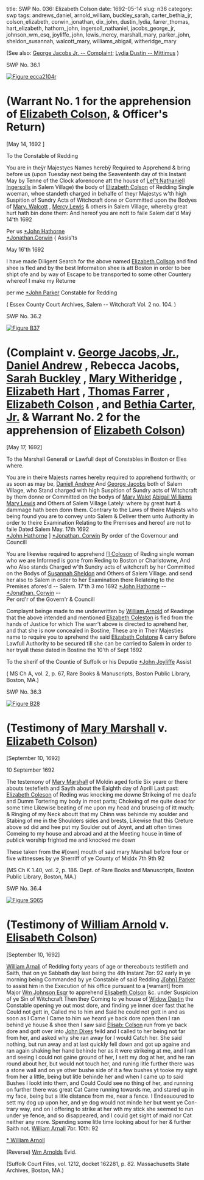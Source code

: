 title: SWP No. 036: Elizabeth Colson
date: 1692-05-14
slug: n36
category: swp
tags: andrews_daniel, arnold_william, buckley_sarah, carter_bethia_jr, colson_elizabeth, corwin_jonathan, dix_john, dustin_lydia, farrer_thomas, hart_elizabeth, hathorn_john, ingersoll_nathaniel, jacobs_george_jr, johnson_wm_esq, joyliffe_john, lewis_mercy, marshall_mary, parker_john, sheldon_susannah, walcott_mary, williams_abigail, witheridge_mary




(See also: [George Jacobs Jr. -- Complaint;](/n79.html#n79.1) [Lydia Dustin -- Mittimus](/n42.html#n42.2) )

<div markdown class="doc" id="n36.1">

<div class="doc_id">SWP No. 36.1</div>


<span markdown class="figure">[![Figure ecca2104r](archives/ecca/thumb/ecca2104r.jpg)](archives/ecca/large/ecca2104r.jpg)</span>

# (Warrant No. 1 for the apprehension of [Elizabeth Colson](/tag/colson_elizabeth.html), & Officer's Return)

[May 14, 1692 ]

To the Constable of Redding

You are in theÿr Majestyes Names herebÿ Required to Apprehend  & bring before us (upon Tuesday next being the Seavententh day of  this Instant May by Tenne of the Clock aforenoone att the house of  [Lef't Nathaniell Ingersolls](/tag/ingersoll_nathaniel.html) in Salem Village) the body of [Elizabeth Colson](/tag/colson_elizabeth.html) of Redding Single woeman, whoe standeth charged in behalfe of theyr Majestys w'th high Suspition of Sundry Acts of Witchcraft  done or Committed upon the Bodyes of [Mary. Walcott](/tag/walcott_mary.html) , [Mercy Lewis](/tag/lewis_mercy.html)  & others in Salem Village, whereby great hurt hath bin done them:  And hereof you are nott to faile
Salem  dat'd Maÿ 14'th 1692   

Per us  [*John Hathorne](/tag/hathorn_john.html)  
[*Jonathan.Corwin](/tag/corwin_jonathan.html) {  Assis'ts 

May 16'th 1692 

I have made Diligent Search for the above named [Elizabeth Collson](/tag/colson_elizabeth.html) and find shee is fled and by the best Information shee is att Boston in order to bee shipt ofe and by way of Escape to be transported to  some other Countery whereof I make my Returne

per me [*John Parker](/tag/parker_john.html) Constable for Redding 

( Essex County Court Archives, Salem -- Witchcraft Vol. 2 no. 104. )

</div>

<div markdown class="doc" id="n36.2">

<div class="doc_id">SWP No. 36.2</div>

<span markdown class="figure">[![Figure B37](archives/BPL/gifs/B37.gif)](archives/BPL/LARGE/B37.jpg)</span>

# (Complaint v. [George Jacobs, Jr.](/tag/jacobs_george_jr.html), [Daniel Andrew](/tag/andrews_daniel.html) , Rebecca Jacobs, [Sarah Buckley](/tag/buckley_sarah.html) , [Mary Witheridge](/tag/witheridge_mary.html) , [Elizabeth Hart](/tag/hart_elizabeth.html) , [Thomas Farrer](/tag/farrer_thomas.html) , [Elizabeth Colson](/tag/colson_elizabeth.html) , and [Bethia Carter, Jr.](/tag/carter_bethia_jr.html) & Warrant No. 2 for the apprehension of [Elizabeth Colson](/tag/colson_elizabeth.html))  

[May 17, 1692]

To the Marshall Generall or Lawfull dept of Constables in Boston or Eles where. 

You are in theire Majests names hereby required to apprehend forthwith; or as soon as may be, [Daniell Andrew](/tag/andrews_daniel.html) And [George Jacobs](/tag/jacobs_george_jr.html) both of Salem Village, who Stand charged with high Suspition of Sundry acts of Witchcraft by them donne or Committed on the bodys of [Mary Walot](/tag/walcott_mary.html) [Abigail Williams](/tag/williams_abigail.html) [Mary Lewis](/tag/lewis_mercy.html) and Others of Salem Village Lately: where by great hurt & dammage hath been donn them. Contrary to the Laws of theire Majests who being found you are to convey unto Salem & Deliver them unto Authority in order to theire Examination Relating to the Premises and hereof are not to faile
Dated Salem  May. 17th 1692  
[*John Hathorne](/tag/hathorn_john.html) ] 
 [*Jonathan. Corwin](/tag/corwin_jonathan.html
 ) 
By order of the Governour and Councill


You are likewise required to apprehend [[] Coloson](/tag/colson_elizabeth.html) of Reding single woman who we are Informed is gone from Reding to Boston  or Charlstowne, And who Also stands Charged w'th Sundry acts of witchcraft by her Committed on the Bodys of [Susannah Sheldon](/tag/sheldon_susannah.html) and Others of Salem Village. and send her also to Salem in order to her  Examination there Relateing to the Premises afores'd --
Salem.  17'th 3 mo 1692                  [*John Hathorne](/tag/hathorn_john.html) --  
                                         [*Jonathan. Corwin](/tag/corwin_jonathan.html) --   
                                         Per ord'r of the Govern'r & Councill 

Complaynt beinge made to me underwritten by [William Arnold](/tag/arnold_william.html) of Readinge that the above intended and mentioned [Elizabeth Coleston](/tag/colson_elizabeth.html) is fled from the hands of Justice for which The warr't above is  directed to aprehend her, and that she is now concealed in Bostine,  These are in Their Majesties name to require you to aprehend the  said [Elizabeth Colstone](/tag/colson_elizabeth.html) & carry Before Lawfull Authority to be  secured till she can be carried to Salem in order to her tryall these  dated in Bostine the 10'th of Sept 1692 

To the sherif of the Countie of Suffolk  or his Deputie
[*John Joyliffe](/tag/joyliffe_john.html)  Assist 

( MS Ch A, vol. 2, p. 67, Rare Books & Manuscripts, Boston Public Library, Boston, MA.)

</div>



<div markdown class="doc" id="n36.3">

<div class="doc_id">SWP No. 36.3</div>


<span markdown class="figure">[![Figure B28](archives/BPL/gifs/B28.gif)](archives/BPL/LARGE/B28.jpg)</span>

# (Testimony of [Mary Marshall](/tag/marshall_mary.html) v. [Elizabeth Colson](/tag/colson_elizabeth.html))

[September 10, 1692]

10 September 1692 

The testemony of [Mary Marshall](/tag/marshall_mary.html) of Moldin aged fortie Six yeare or there abouts testefieth and Sayth about the Eaighth day of Aprill Last past: [Elizabeth Coleson](/tag/colson_elizabeth.html) of Reding was knocking me downe Strikeing of me deafe and Dumm Tortering my body in most parts; Chokeing of me quite dead for some time Likewise beating of me upon my head and bruseing of itt much; & Ringing of my Neck aboutt that my Chinn was behinde my soulder and Stabing of me in the Shoulders sides and brests, Likewise that this Creture above sd did and hee put my Soulder out of Joynt, and att often times Comeing to my house and abroad and at the Meeting house in time of publick worship frighted me and knocked me down

These taken from the #[own] mouth of said mary Marshall before four or five wittnesses by ye Sherriff of ye County of Middx 7th 9th 92

(MS Ch K 1.40, vol. 2, p. 186. Dept. of Rare Books and Manuscripts, Boston Public Library, Boston, MA.)


</div>



<div markdown class="doc" id="n36.4">

<div class="doc_id">SWP No. 36.4</div>


<span markdown class="figure">[![Figure S065](archives/Suffolk/small/S065.jpg)](archives/Suffolk/large/S065.jpg)</span>

# (Testimony of [William Arnold](/tag/arnold_william.html) v. [Elisabeth Colson](/tag/colson_elizabeth.html))

[September 10, 1692]

[William Arnall](/tag/arnold_william.html) of Redding forty years of age or thereabouts testifieth and Saith, that on ye Sabbath day last being the 4th Instant 7br: 92 early in ye morning being Commanded by ye Constable of said Redding [J[ohn] Parker](/tag/parker_john.html) to assist him in the Execution of his office pursuant to a [warrant] from Major [Wm Johnson Esqr](/tag/johnson_wm_esq.html) to apprehend [Elisabeth Colson](/tag/colson_elizabeth.html) &c. under Suspicion of ye Sin of Witchcraft Then they Coming to ye house of [Widow Dastin](/tag/dustin_lydia.html) the Constable opening ye out most dore, and finding ye inner doer fast that he Could not gett in, Called me to him and Said he could not gett in and as soon as I Came I Came to him we heard ye back dore open then I ran behind ye house & shee then I saw said [Elisab: Colson](/tag/colson_elizabeth.html) run from ye back dore and gott over into [John Dixes](/tag/dix_john.html) feild and I called to her being not far from her, and asked why she ran away for I would Catch her. She said nothing, but run away and at last quickly fell down and got up againe and ran again shaking her hand behinde her as it were strikeing at me, and I ran and seeing I could not gaine ground of her, I sett my dog at her, and he ran round about her, but would not touch her, and runing litle further there was a stone wall and on ye other bushe side of it a few bushes yt tooke my sight from her a little, being but litle behinde her and when I came up to said Bushes I lookt into them, and Could Could see no thing of her, and running on further there was great Cat Came running towards me, and stared up in my face, being but a litle distance from me, near a fence. I Endeauoured to sett my dog up upon her, and ye dog would not minde her but went ye Con- trary way, and on I offering to strike at her wth my stick she seemed to run under ye fence, and so disappeared, and I could get sight of maid nor Cat neither any more. Spending some litle time looking about for her & further Saith not.
[William Arnall](/tag/arnold_william.html) 7br. 10th: 92

[* William Arnoll](/tag/arnold_william.html)

(Reverse) [Wm Arnolds](/tag/arnold_william.html) Evid.

(Suffolk Court Files, vol. 1212, docket 162281, p. 82. Massachusetts State Archives, Boston, MA.)


</div>
